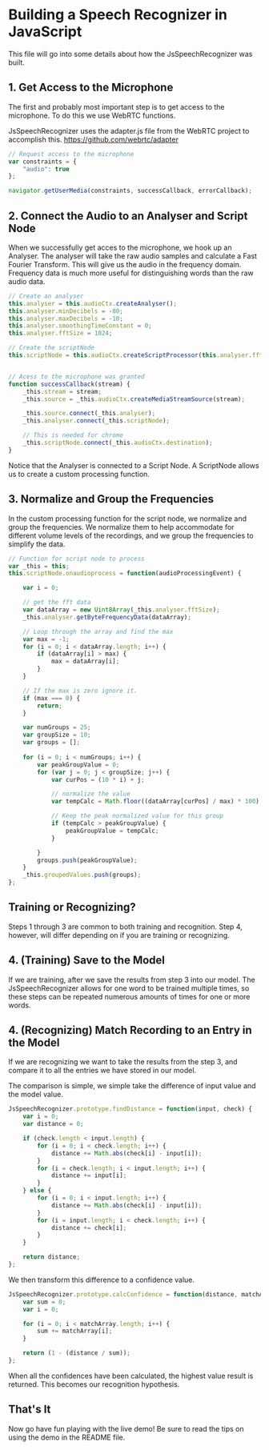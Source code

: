 # Building a Speech Recognizer in JavaScript

This file will go into some details about how the JsSpeechRecognizer was built.

## 1. Get Access to the Microphone

The first and probably most important step is to get access to the microphone. To do this we use WebRTC functions.

JsSpeechRecognizer uses the adapter.js file from the WebRTC project to accomplish this. https://github.com/webrtc/adapter

````javascript
// Request access to the microphone
var constraints = {
    "audio": true
};

navigator.getUserMedia(constraints, successCallback, errorCallback);
````

## 2. Connect the Audio to an Analyser and Script Node

When we successfully get acces to the microphone, we hook up an Analyser. The analyser will take the raw audio samples and calculate a Fast Fourier Transform. This will give us the audio in the frequency domain. Frequency data is much more useful for distinguishing words than the raw audio data.

````javascript
// Create an analyser
this.analyser = this.audioCtx.createAnalyser();
this.analyser.minDecibels = -80;
this.analyser.maxDecibels = -10;
this.analyser.smoothingTimeConstant = 0;
this.analyser.fftSize = 1024;

// Create the scriptNode
this.scriptNode = this.audioCtx.createScriptProcessor(this.analyser.fftSize, 1, 1);


// Acess to the microphone was granted
function successCallback(stream) {
    _this.stream = stream;
    _this.source = _this.audioCtx.createMediaStreamSource(stream);

    _this.source.connect(_this.analyser);
    _this.analyser.connect(_this.scriptNode);

    // This is needed for chrome
    _this.scriptNode.connect(_this.audioCtx.destination);
}
````

Notice that the Analyser is connected to a Script Node. A ScriptNode allows us to create a custom processing function.


## 3. Normalize and Group the Frequencies

In the custom processing function for the script node, we normalize and group the frequencies. We normalize them to help accommodate for different volume levels of the recordings, and we group the frequencies to simplify the data.

````javascript
// Function for script node to process
var _this = this;
this.scriptNode.onaudioprocess = function(audioProcessingEvent) {

    var i = 0;

    // get the fft data
    var dataArray = new Uint8Array(_this.analyser.fftSize);
    _this.analyser.getByteFrequencyData(dataArray);

    // Loop through the array and find the max
    var max = -1;
    for (i = 0; i < dataArray.length; i++) {
        if (dataArray[i] > max) {
            max = dataArray[i];
        }
    }

    // If the max is zero ignore it.
    if (max === 0) {
        return;
    }

    var numGroups = 25;
    var groupSize = 10;
    var groups = [];
    
    for (i = 0; i < numGroups; i++) {
        var peakGroupValue = 0;
        for (var j = 0; j < groupSize; j++) {
            var curPos = (10 * i) + j;

            // normalize the value
            var tempCalc = Math.floor((dataArray[curPos] / max) * 100);

            // Keep the peak normalized value for this group
            if (tempCalc > peakGroupValue) {
                peakGroupValue = tempCalc;
            }

        }
        groups.push(peakGroupValue);
    }
    _this.groupedValues.push(groups);
};
````

## Training or Recognizing?

Steps 1 through 3 are common to both training and recognition. Step 4, however, will differ depending on if you are training or recognizing.

## 4. (Training) Save to the Model

If we are training, after we save the results from step 3 into our model. The JsSpeechRecognizer allows for one word to be trained multiple times, so these steps can be repeated numerous amounts of times for one or more words.

## 4. (Recognizing) Match Recording to an Entry in the Model

If we are recognizing we want to take the results from the step 3, and compare it to all the entries we have stored in our model.

The comparison is simple, we simple take the difference of input value and the model value.

````javascript
JsSpeechRecognizer.prototype.findDistance = function(input, check) {
    var i = 0;
    var distance = 0;

    if (check.length < input.length) {
        for (i = 0; i < check.length; i++) {
            distance += Math.abs(check[i] - input[i]);
        }
        for (i = check.length; i < input.length; i++) {
            distance += input[i];
        }
    } else {
        for (i = 0; i < input.length; i++) {
            distance += Math.abs(check[i] - input[i]);
        }
        for (i = input.length; i < check.length; i++) {
            distance += check[i];
        }
    }

    return distance;
};
````

We then transform this difference to a confidence value.

````javascript
JsSpeechRecognizer.prototype.calcConfidence = function(distance, matchArray) {
    var sum = 0;
    var i = 0;

    for (i = 0; i < matchArray.length; i++) {
        sum += matchArray[i];
    }

    return (1 - (distance / sum));
};
````

When all the confidences have been calculated, the highest value result is returned. This becomes our recognition hypothesis.

## That's It
Now go have fun playing with the live demo! Be sure to read the tips on using the demo in the README file.